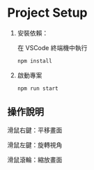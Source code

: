 # Project Setup

1. 安裝依賴：
   
   在 VSCode 終端機中執行
   ```bash
   npm install
   
3. 啟動專案

    ```bash
   npm run start

## 操作說明

滑鼠右鍵：平移畫面  

滑鼠左鍵：旋轉視角  

滑鼠滾輪：縮放畫面  
